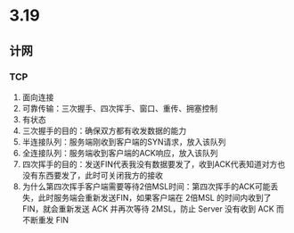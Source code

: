 # 3.19
## 计网
### TCP
1. 面向连接
2. 可靠传输：三次握手、四次挥手、窗口、重传、拥塞控制
3. 有状态
4. 三次握手的目的：确保双方都有收发数据的能力
5. 半连接队列：服务端刚收到客户端的SYN请求，放入该队列
6. 全连接队列：服务端收到客户端的ACK响应，放入该队列
7. 四次挥手的目的：发送FIN代表我没有数据要发了，收到ACK代表知道对方也没有东西要发了，此时可关闭我方的接收
8. 为什么第四次挥手客户端需要等待2倍MSL时间：第四次挥手的ACK可能丢失，此时服务端会重新发送FIN，如果客户端在 2倍MSL 的时间内收到了 FIN，就会重新发送 ACK 并再次等待 2MSL，防止 Server 没有收到 ACK 而不断重发 FIN

<!--stackedit_data:
eyJoaXN0b3J5IjpbMTk5MDQyMjQ2Miw0MjQxOTQ5OTNdfQ==
-->